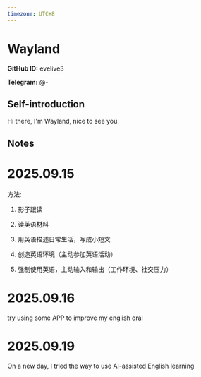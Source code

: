 ```yaml
---
timezone: UTC+8
---
```


# Wayland

**GitHub ID:** evelive3

**Telegram:** @-

## Self-introduction

Hi there, I'm Wayland, nice to see you.

## Notes
<!-- Content_START -->
# 2025.09.15
<!-- DAILY_CHECKIN_2025-09-15_START -->
方法:

1.  影子跟读
    
2.  读英语材料
    
3.  用英语描述日常生活，写成小短文
    
4.  创造英语环境（主动参加英语活动）
    
5.  强制使用英语，主动输入和输出（工作环境、社交压力）
<!-- DAILY_CHECKIN_2025-09-15_END -->


# 2025.09.16
<!-- DAILY_CHECKIN_2025-09-16_START -->
try using some APP to improve my english oral
<!-- DAILY_CHECKIN_2025-09-16_END -->


# 2025.09.19
<!-- DAILY_CHECKIN_2025-09-19_START -->
On a new day, I tried the way to use AI-assisted English learning
<!-- DAILY_CHECKIN_2025-09-19_END -->
<!-- Content_END -->
